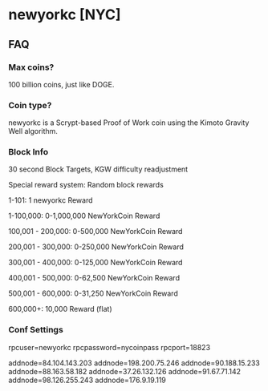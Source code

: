 # newyorkc [NYC]

## FAQ

### Max coins?
100 billion coins, just like DOGE.

### Coin type?
newyorkc is a Scrypt-based Proof of Work coin using the Kimoto Gravity Well algorithm.

### Block Info

30 second Block Targets, KGW difficulty readjustment

Special reward system: Random block rewards


1-101: 	   1 newyorkc Reward

1-100,000: 0-1,000,000 NewYorkCoin Reward

100,001 - 200,000: 0-500,000 NewYorkCoin Reward

200,001 - 300,000: 0-250,000 NewYorkCoin Reward

300,001 - 400,000: 0-125,000 NewYorkCoin Reward

400,001 - 500,000: 0-62,500 NewYorkCoin Reward

500,001 - 600,000: 0-31,250 NewYorkCoin Reward

600,000+: 10,000 Reward (flat)

### Conf Settings

rpcuser=newyorkc
rpcpassword=nycoinpass
rpcport=18823

addnode=84.104.143.203
addnode=198.200.75.246
addnode=90.188.15.233
addnode=88.163.58.182
addnode=37.26.132.126
addnode=91.67.71.142
addnode=98.126.255.243
addnode=176.9.19.119
